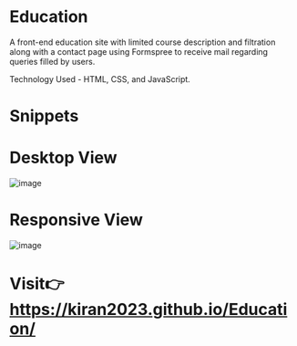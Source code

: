 # Education

A front-end education site with limited course description and filtration along with a contact page using Formspree to receive mail regarding queries filled by users. 

Technology Used - HTML, CSS, and JavaScript.

# Snippets
# Desktop View
![image](https://github.com/kiran2023/Education/assets/88279441/e66dc6e3-aa44-49ec-a923-511859e778dd)

# Responsive View
![image](https://github.com/kiran2023/Education/assets/88279441/8e22dfd3-9e27-495a-be5f-e6e6e90723a8)

# Visit👉 https://kiran2023.github.io/Education/
